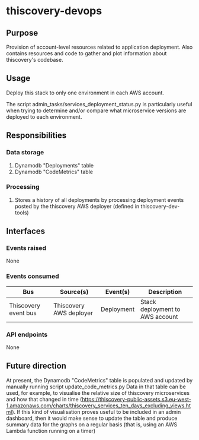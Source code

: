 # thiscovery-devops

## Purpose
Provision of account-level resources related to application deployment.
Also contains resources and code to gather and plot information about
thiscovery's codebase.

## Usage
Deploy this stack to only one environment in each AWS account.

The script admin_tasks/services_deployment_status.py is
particularly useful when trying to determine and/or
compare what microservice versions are deployed to 
each environment.

## Responsibilities 

### Data storage
1. Dynamodb "Deployments" table
2. Dynamodb "CodeMetrics" table

### Processing
1. Stores a history of all deployments by processing deployment events posted by the thiscovery AWS deployer (defined in thiscovery-dev-tools)

## Interfaces
### Events raised
None
### Events consumed
| Bus                  | Source(s)               | Event(s)   | Description                     |
|----------------------|-------------------------|------------|---------------------------------|
| Thiscovery event bus | Thiscovery AWS deployer | Deployment | Stack deployment to AWS account | 
### API endpoints
None

## Future direction
At present, the Dynamodb "CodeMetrics" table is populated 
and updated by manually running script update_code_metrics.py
Data in that table can be used, for example, to visualise the
relative size of thiscovery microservices and how that changed
in time (https://thiscovery-public-assets.s3.eu-west-1.amazonaws.com/charts/thiscovery_services_ten_days_excluding_views.html).
If this kind of visualisation proves useful to be included in
an admin dashboard, then it would make sense to update the table
and produce summary data for the graphs on a regular basis
(that is, using an AWS Lambda function running on a timer)